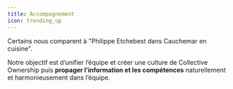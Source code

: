 ```yaml
---
title: Accompagnement
icon: trending_up
---
```


Certains nous comparent à "Philippe Etchebest dans Cauchemar en cuisine".

Notre objectif est d’unifier l’équipe et créer une culture de Collective Ownership puis **propager l’information et les compétences** naturellement et harmonieusement dans l’équipe.
